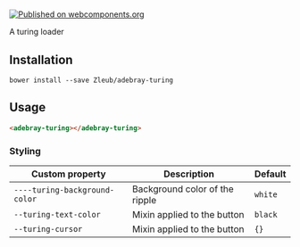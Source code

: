 # <adebray-turing>

[![Published on webcomponents.org](https://img.shields.io/badge/webcomponents.org-published-blue.svg)](https://www.webcomponents.org/element/Zleub/adebray-turing)

A turing loader

## Installation

`bower install --save Zleub/adebray-turing`

## Usage

<!---
```
<custom-element-demo>
  <template>
    <script src="../webcomponentsjs/webcomponents-lite.js"></script>
    <link rel="import" href="../polymer/polymer.html">
    <link rel="import" href="adebray-turing.html">
    <next-code-block></next-code-block>
  </template>
</custom-element-demo>
```
-->
```html
<adebray-turing></adebray-turing>
```

### Styling

Custom property               | Description                    | Default
------------------------------|--------------------------------|----------
`----turing-background-color` | Background color of the ripple | `white`
`--turing-text-color`         | Mixin applied to the button    | `black`
`--turing-cursor`             | Mixin applied to the button    | `{}`
